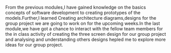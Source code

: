 From the previous modules,I have gained knowledge on the basics concepts of software development to creating prototypes of the models.Further,I learned Creating architecture diagrams,designs for the group project we are going to work on for the upcoming weeks.In the last module,we have got a chance to interact with the fellow team members for the in class activity of creating the three screen design for our group project and analysing and understanding others designs hepled me to explore more ideas for our group project. 
